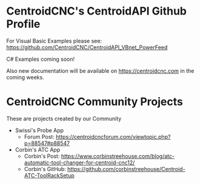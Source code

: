 # CentroidCNC's CentroidAPI Github Profile
For Visual Basic Examples please see: https://github.com/CentroidCNC/CentroidAPI_VBnet_PowerFeed

C# Examples coming soon!

Also new documentation will be available on https://centroidcnc.com in the coming weeks. 

# CentroidCNC Community Projects
These are projects created by our Community 

* Swissi's Probe App 
   * Forum Post: https://centroidcncforum.com/viewtopic.php?p=88547#p88547
* Corbin's ATC App
   * Corbin's Post: https://www.corbinstreehouse.com/blog/atc-automatic-tool-changer-for-centroid-cnc12/
   * Corbin's GitHub: https://github.com/corbinstreehouse/Centroid-ATC-ToolRackSetup
